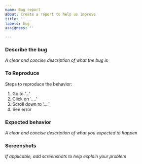 ```yaml
---
name: Bug report
about: Create a report to help us improve
title: ''
labels: bug
assignees: ''

---
```


### Describe the bug
*A clear and concise description of what the bug is*

### To Reproduce
Steps to reproduce the behavior:
1. Go to '...'
2. Click on '....'
3. Scroll down to '....'
4. See error

### Expected behavior
*A clear and concise description of what you expected to happen*

### Screenshots
*If applicable, add screenshots to help explain your problem*
